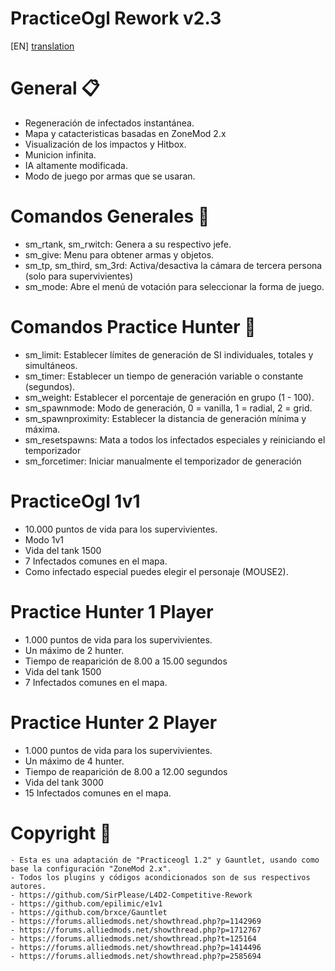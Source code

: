 # PracticeOgl Rework v2.3

[EN] [translation](https://translate.google.com/translate?sl=es&tl=en&u=https://github.com/lechuga16/practiceogl_rework)

# General 📋
- Regeneración de infectados instantánea.
- Mapa y catacteristicas basadas en ZoneMod 2.x
- Visualización de los impactos y Hitbox.
- Municion infinita.
- IA altamente modificada.
- Modo de juego por armas que se usaran.

# Comandos Generales 🔧
- sm_rtank, sm_rwitch: Genera a su respectivo jefe.
- sm_give: Menu para obtener armas y objetos.
- sm_tp, sm_third, sm_3rd: Activa/desactiva la cámara de tercera persona (solo para supervivientes)
- sm_mode: Abre el menú de votación para seleccionar la forma de juego.

# Comandos Practice Hunter 🔧
- sm_limit: Establecer límites de generación de SI individuales, totales y simultáneos.
- sm_timer: Establecer un tiempo de generación variable o constante (segundos).
- sm_weight: Establecer el porcentaje de generación en grupo (1 - 100).
- sm_spawnmode: Modo de generación, 0 = vanilla, 1 = radial, 2 = grid.
- sm_spawnproximity: Establecer la distancia de generación mínima y máxima.
- sm_resetspawns: Mata a todos los infectados especiales y reiniciando el temporizador
- sm_forcetimer: Iniciar manualmente el temporizador de generación

# PracticeOgl 1v1
- 10.000 puntos de vida para los supervivientes.
- Modo 1v1
- Vida del tank 1500
- 7 Infectados comunes en el mapa.
- Como infectado especial puedes elegir el personaje (MOUSE2).

# Practice Hunter 1 Player
- 1.000 puntos de vida para los supervivientes.
- Un máximo de 2 hunter.
- Tiempo de reaparición de 8.00 a 15.00 segundos
- Vida del tank 1500
- 7 Infectados comunes en el mapa.

# Practice Hunter 2 Player
- 1.000 puntos de vida para los supervivientes.
- Un máximo de 4 hunter.
- Tiempo de reaparición de 8.00 a 12.00 segundos
- Vida del tank 3000
- 15 Infectados comunes en el mapa.

# Copyright 📄
```
- Esta es una adaptación de "Practiceogl 1.2" y Gauntlet, usando como base la configuración "ZoneMod 2.x".
- Todos los plugins y códigos acondicionados son de sus respectivos autores.
- https://github.com/SirPlease/L4D2-Competitive-Rework
- https://github.com/epilimic/e1v1
- https://github.com/brxce/Gauntlet
- https://forums.alliedmods.net/showthread.php?p=1142969
- https://forums.alliedmods.net/showthread.php?p=1712767
- https://forums.alliedmods.net/showthread.php?t=125164
- https://forums.alliedmods.net/showthread.php?p=1414496
- https://forums.alliedmods.net/showthread.php?p=2585694
```
